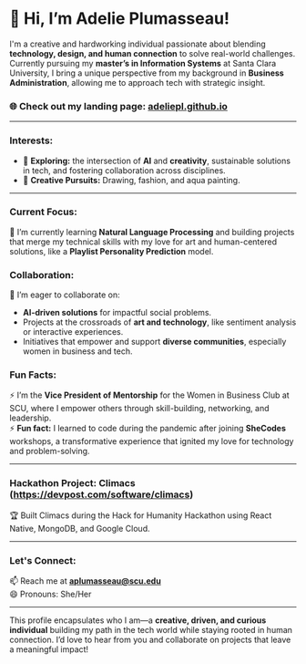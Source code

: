# 👋 Hi, I’m Adelie Plumasseau!

I'm a creative and hardworking individual passionate about blending **technology, design, and human connection** to solve real-world challenges. Currently pursuing my **master’s in Information Systems** at Santa Clara University, I bring a unique perspective from my background in **Business Administration**, allowing me to approach tech with strategic insight.

### 🌐 **Check out my landing page:** [adeliepl.github.io](https://adeliepl.github.io)
---
### Interests:
- 👀 **Exploring:** the intersection of **AI** and **creativity**, sustainable solutions in tech, and fostering collaboration across disciplines.
- 🎨 **Creative Pursuits:** Drawing, fashion, and aqua painting.

---
### Current Focus:
🌱 I’m currently learning **Natural Language Processing** and building projects that merge my technical skills with my love for art and human-centered solutions, like a **Playlist Personality Prediction** model.

### Collaboration:
💞️ I’m eager to collaborate on:
- **AI-driven solutions** for impactful social problems.
- Projects at the crossroads of **art and technology**, like sentiment analysis or interactive experiences.
- Initiatives that empower and support **diverse communities**, especially women in business and tech.

### Fun Facts:
⚡ I’m the **Vice President of Mentorship** for the Women in Business Club at SCU, where I empower others through skill-building, networking, and leadership.    
⚡ **Fun fact:** I learned to code during the pandemic after joining **SheCodes** workshops, a transformative experience that ignited my love for technology and problem-solving.

---
### Hackathon Project: Climacs (https://devpost.com/software/climacs)
🏆 Built Climacs during the Hack for Humanity Hackathon using React Native, MongoDB, and Google Cloud.

---
### Let's Connect:
📫 Reach me at **aplumasseau@scu.edu**  
😄 Pronouns: She/Her  

---

This profile encapsulates who I am—a **creative, driven, and curious individual** building my path in the tech world while staying rooted in human connection. I’d love to hear from you and collaborate on projects that leave a meaningful impact!  
